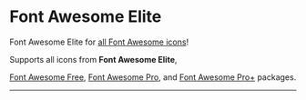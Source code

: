 # Font Awesome Elite

Font Awesome Elite for [all Font Awesome icons](https://fontawesome.com/icons)!

Supports all icons from **Font Awesome Elite**,

[Font Awesome Free](https://fontawesome.com/search?ic=free), [Font Awesome Pro](https://fontawesome.com/search?ic=pro-collection), and [Font Awesome Pro+](https://fontawesome.com/search?ic=pro-plus-collection) packages.

---
